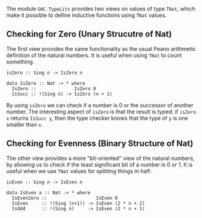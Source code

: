 
The module `GHC.TypeLits` provides two views on values of type `TNat`,
which make it possible to define inductive functions using `TNat` values.


## Checking for Zero (Unary Strucutre of Nat)



The first view provides the same functionality as the usual
Peano arithmetic definition of the natural numbers.  It
is useful when using `TNat` to count something.


```wiki
isZero :: Sing n -> IsZero n

data IsZero :: Nat -> * where
  IsZero ::              IsZero 0
  IsSucc :: !(Sing n) -> IsZero (n + 1)
```


By using `isZero` we can check if a number is 0 or the successor
of another number.  The interesting aspect of `isZero` is that
the result is typed:  if `isZero x` returns `IsSucc y`,
then the type checker knows that the type of `y` is one smaller
than `x`.


## Checking for Evenness (Binary Structure of Nat)



The other view provides a more "bit-oriented" view of
the natural numbers, by allowing us to check if the least
significant bit of a number is 0 or 1.  It is useful
when we use `TNat` values for splitting things
in half:


```wiki
isEven :: Sing n -> IsEven n

data IsEven a :: Nat -> * where
  IsEvenZero ::                  IsEven 0
  IsEven     :: !(Sing (n+1)) -> IsEven (2 * n + 2)
  IsOdd      :: !(Sing n)     -> IsEven (2 * n + 1)
```